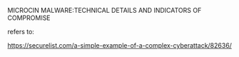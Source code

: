 MICROCIN MALWARE:TECHNICAL DETAILS AND INDICATORS OF COMPROMISE 

refers to:

https://securelist.com/a-simple-example-of-a-complex-cyberattack/82636/
